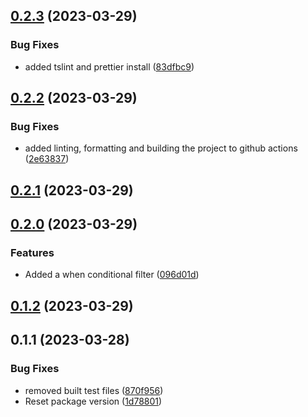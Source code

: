 

## [0.2.3](https://github.com/limitless-kode/laravel-query-builder/compare/0.2.2...0.2.3) (2023-03-29)


### Bug Fixes

* added tslint and prettier install ([83dfbc9](https://github.com/limitless-kode/laravel-query-builder/commit/83dfbc97800f308ac0e8792c9c8a6dfa041c1310))

## [0.2.2](https://github.com/limitless-kode/laravel-query-builder/compare/0.2.1...0.2.2) (2023-03-29)


### Bug Fixes

* added linting, formatting and building the project to github actions ([2e63837](https://github.com/limitless-kode/laravel-query-builder/commit/2e63837dd0df2ad6bdc2857a877e90fb6aadade8))

## [0.2.1](https://github.com/limitless-kode/laravel-query-builder/compare/0.2.0...0.2.1) (2023-03-29)

## [0.2.0](https://github.com/limitless-kode/laravel-query-builder/compare/0.1.2...0.2.0) (2023-03-29)


### Features

* Added a when conditional filter ([096d01d](https://github.com/limitless-kode/laravel-query-builder/commit/096d01d75f39fad5ebecb2852261469ccf98e0fc))

## [0.1.2](https://github.com/limitless-kode/laravel-query-builder/compare/0.1.1...0.1.2) (2023-03-29)

## 0.1.1 (2023-03-28)


### Bug Fixes

* removed built test files ([870f956](https://github.com/limitless-kode/laravel-query-builder/commit/870f9569c0b9dab20d6797ff86076b1f8fe5283a))
* Reset package version ([1d78801](https://github.com/limitless-kode/laravel-query-builder/commit/1d78801c5e2851f78a6e4eec3883ee716f266457))